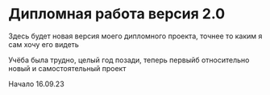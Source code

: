 # Дипломная работа версия 2.0

Здесь будет новая версия моего дипломного проекта, точнее то каким я сам хочу его видеть

Учёба была трудно, целый год позади, теперь первыйб относительно новый и самостоятельный проект

Начало 16.09.23